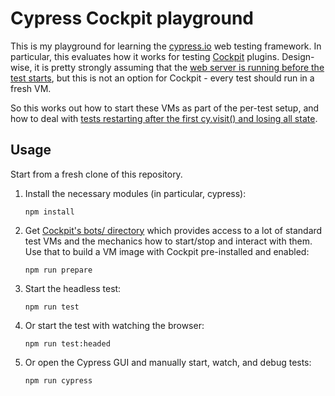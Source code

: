 Cypress Cockpit playground
==========================

This is my playground for learning the [cypress.io](https://www.cypress.io/)
web testing framework. In particular, this evaluates how it works for testing
[Cockpit](https://cockpit-project.org/) plugins. Design-wise, it is pretty
strongly assuming that the [web server is running before the test
starts](https://docs.cypress.io/guides/references/best-practices.html#Web-Servers),
but this is not an option for Cockpit - every test should run in a fresh VM.

So this works out how to start these VMs as part of the per-test setup, and how
to deal with [tests restarting after the first cy.visit() and losing all
state](https://github.com/cypress-io/cypress/issues/2636).

Usage
-----

Start from a fresh clone of this repository.

1. Install the necessary modules (in particular, cypress):

       npm install

2. Get [Cockpit's bots/ directory](https://github.com/cockpit-project/cockpit/tree/master/bots/)
   which provides access to a lot of standard test VMs and the mechanics how to
   start/stop and interact with them. Use that to build a VM image with Cockpit
   pre-installed and enabled:

       npm run prepare

3. Start the headless test:

       npm run test

4. Or start the test with watching the browser:

       npm run test:headed

5. Or open the Cypress GUI and manually start, watch, and debug tests:

       npm run cypress
